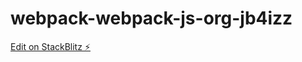 # webpack-webpack-js-org-jb4izz

[Edit on StackBlitz ⚡️](https://stackblitz.com/edit/webpack-webpack-js-org-jb4izz)